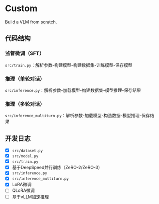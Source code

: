 # Custom

Build a VLM from scratch.

## 代码结构

### 监督微调（SFT）
`src/train.py`：解析参数-构建模型-构建数据集-训练模型-保存模型

### 推理（单轮对话）
`src/inference.py`：解析参数-加载模型-构建数据集-模型推理-保存结果

### 推理（多轮对话）
`src/inference_multiturn.py`：解析参数-加载模型-构造数据-模型推理-保存结果

## 开发日志

+ [x] `src/dataset.py`
+ [x] `src/model.py`
+ [x] `src/train.py`
+ [x] 基于DeepSpeed并行训练（ZeRO-2/ZeRO-3）
+ [x] `src/inference.py`
+ [x] `src/inference_multiturn.py`
+ [x] LoRA微调
+ [ ] QLoRA微调
+ [ ] 基于vLLM加速推理
